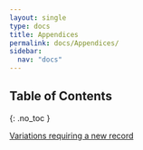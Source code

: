 ```yaml
---
layout: single
type: docs
title: Appendices
permalink: docs/Appendices/
sidebar:
  nav: "docs"
---
```


## Table of Contents
{: .no_toc }

[Variations requiring a new record](Variations-requiring-a-new-record/)